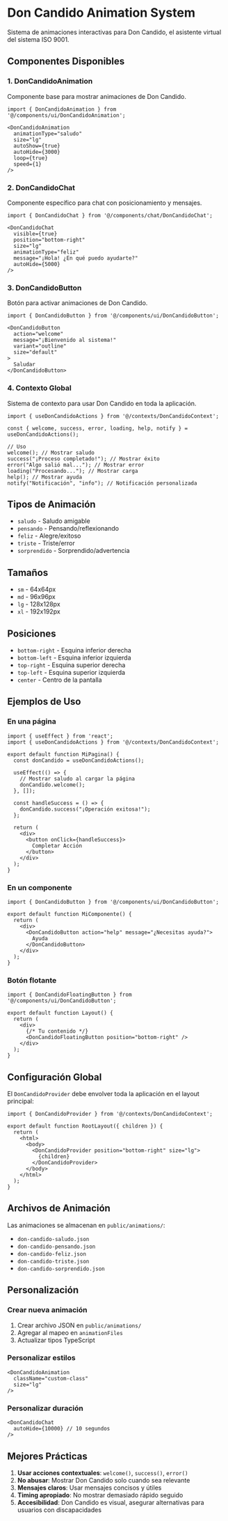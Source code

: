 # Don Candido Animation System

Sistema de animaciones interactivas para Don Candido, el asistente virtual del sistema ISO 9001.

## Componentes Disponibles

### 1. DonCandidoAnimation
Componente base para mostrar animaciones de Don Candido.

```tsx
import { DonCandidoAnimation } from '@/components/ui/DonCandidoAnimation';

<DonCandidoAnimation
  animationType="saludo"
  size="lg"
  autoShow={true}
  autoHide={3000}
  loop={true}
  speed={1}
/>
```

### 2. DonCandidoChat
Componente específico para chat con posicionamiento y mensajes.

```tsx
import { DonCandidoChat } from '@/components/chat/DonCandidoChat';

<DonCandidoChat
  visible={true}
  position="bottom-right"
  size="lg"
  animationType="feliz"
  message="¡Hola! ¿En qué puedo ayudarte?"
  autoHide={5000}
/>
```

### 3. DonCandidoButton
Botón para activar animaciones de Don Candido.

```tsx
import { DonCandidoButton } from '@/components/ui/DonCandidoButton';

<DonCandidoButton
  action="welcome"
  message="¡Bienvenido al sistema!"
  variant="outline"
  size="default"
>
  Saludar
</DonCandidoButton>
```

### 4. Contexto Global
Sistema de contexto para usar Don Candido en toda la aplicación.

```tsx
import { useDonCandidoActions } from '@/contexts/DonCandidoContext';

const { welcome, success, error, loading, help, notify } = useDonCandidoActions();

// Uso
welcome(); // Mostrar saludo
success("¡Proceso completado!"); // Mostrar éxito
error("Algo salió mal..."); // Mostrar error
loading("Procesando..."); // Mostrar carga
help(); // Mostrar ayuda
notify("Notificación", "info"); // Notificación personalizada
```

## Tipos de Animación

- `saludo` - Saludo amigable
- `pensando` - Pensando/reflexionando
- `feliz` - Alegre/exitoso
- `triste` - Triste/error
- `sorprendido` - Sorprendido/advertencia

## Tamaños

- `sm` - 64x64px
- `md` - 96x96px
- `lg` - 128x128px
- `xl` - 192x192px

## Posiciones

- `bottom-right` - Esquina inferior derecha
- `bottom-left` - Esquina inferior izquierda
- `top-right` - Esquina superior derecha
- `top-left` - Esquina superior izquierda
- `center` - Centro de la pantalla

## Ejemplos de Uso

### En una página
```tsx
import { useEffect } from 'react';
import { useDonCandidoActions } from '@/contexts/DonCandidoContext';

export default function MiPagina() {
  const donCandido = useDonCandidoActions();

  useEffect(() => {
    // Mostrar saludo al cargar la página
    donCandido.welcome();
  }, []);

  const handleSuccess = () => {
    donCandido.success("¡Operación exitosa!");
  };

  return (
    <div>
      <button onClick={handleSuccess}>
        Completar Acción
      </button>
    </div>
  );
}
```

### En un componente
```tsx
import { DonCandidoButton } from '@/components/ui/DonCandidoButton';

export default function MiComponente() {
  return (
    <div>
      <DonCandidoButton action="help" message="¿Necesitas ayuda?">
        Ayuda
      </DonCandidoButton>
    </div>
  );
}
```

### Botón flotante
```tsx
import { DonCandidoFloatingButton } from '@/components/ui/DonCandidoButton';

export default function Layout() {
  return (
    <div>
      {/* Tu contenido */}
      <DonCandidoFloatingButton position="bottom-right" />
    </div>
  );
}
```

## Configuración Global

El `DonCandidoProvider` debe envolver toda la aplicación en el layout principal:

```tsx
import { DonCandidoProvider } from '@/contexts/DonCandidoContext';

export default function RootLayout({ children }) {
  return (
    <html>
      <body>
        <DonCandidoProvider position="bottom-right" size="lg">
          {children}
        </DonCandidoProvider>
      </body>
    </html>
  );
}
```

## Archivos de Animación

Las animaciones se almacenan en `public/animations/`:
- `don-candido-saludo.json`
- `don-candido-pensando.json`
- `don-candido-feliz.json`
- `don-candido-triste.json`
- `don-candido-sorprendido.json`

## Personalización

### Crear nueva animación
1. Crear archivo JSON en `public/animations/`
2. Agregar al mapeo en `animationFiles`
3. Actualizar tipos TypeScript

### Personalizar estilos
```tsx
<DonCandidoAnimation
  className="custom-class"
  size="lg"
/>
```

### Personalizar duración
```tsx
<DonCandidoChat
  autoHide={10000} // 10 segundos
/>
```

## Mejores Prácticas

1. **Usar acciones contextuales**: `welcome()`, `success()`, `error()`
2. **No abusar**: Mostrar Don Candido solo cuando sea relevante
3. **Mensajes claros**: Usar mensajes concisos y útiles
4. **Timing apropiado**: No mostrar demasiado rápido seguido
5. **Accesibilidad**: Don Candido es visual, asegurar alternativas para usuarios con discapacidades
